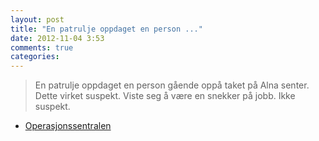 ```yaml
---
layout: post
title: "En patrulje oppdaget en person ..."
date: 2012-11-04 3:53
comments: true
categories: 
---
```


> En patrulje oppdaget en person gående oppå taket på Alna senter. Dette virket suspekt. Viste seg å være en snekker på jobb. Ikke suspekt. 
- [Operasjonssentralen](http://twitter.com/oslopolitiops/statuses/265059190932922368)
